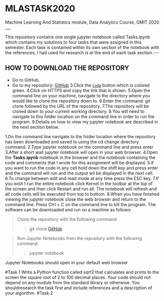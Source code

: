 # MLASTASK2020
Machine Learning And Statistics module, Data Analytics Course, GMIT 2020 ___



This repository contains one single jupyter notebook called Tasks.ipynb which contains my solutions to four tasks that were assigned in this semester. Each task is contained within its own section of the notebook with the references, I had used for research is at the end of each task section.---
## HOW TO DOWNLOAD THE REPOSITORY
* Go to GitHub.
* Go to my repository: [GitHub](https://github.com/geetharamson/MLASTASK2020.git)
3.Click the [`Code`](#code) button which is colored green.
4.Click on HTTPS and copy the link that is shown.
5.Open the command line on your machine, navigate to the directory where you would like to clone the repository down to.
6.Enter the command: git clone followed by the URL of the repository.
7.The repository will be cloned down to your current working directory.
8.You will need to navigate to this folder location on the command line in order to run the program.
9.Details on how to view my jupyter notebook are described in the next section below.

1.On the command line navigate to the folder location where the repository has been downloaded and saved to using the cd change directory command.
2.Type jupyter notebook on the command line and press enter
3.After a short wait jupyter notebook will open in your web browser.
4.Open the **Tasks.ipynb** notebook in the browser and the notebook containing the code and comments that I wrote for this assignment will be displayed.
5.if you want to run the code in any cell hold down the shift key and press enter and the command will run and the output wil be displayed in the next cell.
6.To change between edit and read mode at any time press the ESC key.
7.If you wish t run the entire notebook click Kernel in the toolbar at the top of the screen and then click Restart and run all. The notebook will refresh and all code cells will be executed from top to bottom.
8.When you have finished viewing the jupyter notebook close the web browser and return to the command line. Press Ctrl + C on the command line to kill the program.
The software can be downloaded and run on a machine as follows:

>Clone the repository with the following command
>> git clone [GitHub](https://github.com/geetharamson/MLASTASK2020.git)

> Run Jupyter Notebooks from the repository with the following command:
>> jupyter notebook

Jupyter Notebooks should open in your default web browser

#Task 1
Write a Python function called sqrt2 that calculates and prints to the screen the square root of 2 to 100 decimal places. Your code should not depend on any module from the standard library or otherwise. You shouldresearch the task first and include references and a description of your algorithm.
#Task 2
